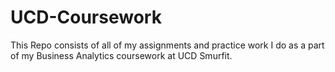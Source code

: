 # UCD-Coursework
This Repo consists of all of my assignments and practice work I do as a part of my Business Analytics coursework at UCD Smurfit. 
